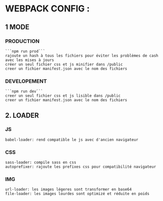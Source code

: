 # WEBPACK CONFIG :

## 1 MODE
### PRODUCTION
	```npm run prod```
	rajoute un hash à tous les fichiers pour éviter les problèmes de cash avec les mises à jours
	créer un seul fichier css et js minifier dans /public
	creer un fichier manifest.json avec le nom des fichiers

### DEVELOPEMENT
	```npm run dev```
	creer un seul fichier css et js lisible dans /public
	creer un fichier manifest.json avec le nom des fichiers

## 2. LOADER
### JS
	babel-loader: rend compatible le js avec d'ancien navigateur

### CSS
	sass-loader: compile sass en css
	autoprefixer: rajoute les prefixes css pour compatibilité navigateur

### IMG
	url-loader: les images légeres sont transformer en base64
	file-loader: les images lourdes sont optimizé et réduite en poids